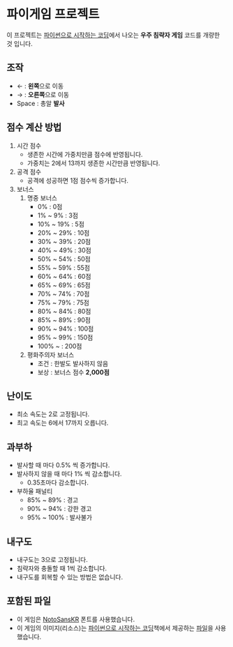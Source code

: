 # 파이게임 프로젝트

이 프로젝트는 [파이썬으로 시작하는 코딩](https://www.ypbooks.co.kr/book.yp?bookcd=100896332)에서 나오는 **우주 침략자 게임** 코드를 개량한 것 입니다.

## 조작

- ← : **왼쪽**으로 이동
- → : **오른쪽**으로 이동
- Space : 총알 **발사**

## 점수 계산 방법

1. 시간 점수
    - 생존한 시간에 가중치만큼 점수에 반영됩니다.
    - 가중치는 2에서 13까지 생존한 시간만큼 반영됩니다.
2. 공격 점수
    - 공격에 성공하면 1점 점수씩 증가합니다.
3. 보너스
    1. 명중 보너스
        - 0% : 0점
        - 1% ~ 9% : 3점
        - 10% ~ 19% : 5점
        - 20% ~ 29% : 10점
        - 30% ~ 39% : 20점
        - 40% ~ 49% : 30점
        - 50% ~ 54% : 50점
        - 55% ~ 59% : 55점
        - 60% ~ 64% : 60점
        - 65% ~ 69% : 65점
        - 70% ~ 74% : 70점
        - 75% ~ 79% : 75점
        - 80% ~ 84% : 80점
        - 85% ~ 89% : 90점
        - 90% ~ 94% : 100점
        - 95% ~ 99% : 150점
        - 100% ~   : 200점
    2. 평화주의자 보너스
       - 조건 : 한발도 발사하지 않음
       - 보상 : 보너스 점수 **2,000점**

## 난이도

- 최소 속도는 2로 고정됩니다.
- 최고 속도는 6에서 17까지 오릅니다.

## 과부하

- 발사할 때 마다 0.5% 씩 증가합니다.
- 발사하지 않을 때 마다 1% 씩 감소합니다.
  - 0.35초마다 감소합니다.
- 부하율 패널티
  - 85% ~  89% : 경고
  - 90% ~  94% : 강한 경고
  - 95% ~ 100% : 발사불가

## 내구도

- 내구도는 3으로 고정됩니다.
- 침략자와 충돌할 때 1씩 감소합니다.
- 내구도를 회복할 수 있는 방법은 없습니다.

## 포함된 파일

- 이 게임은 [NotoSansKR](https://fonts.google.com/noto/specimen/Noto+Sans+KR) 폰트를 사용했습니다.
- 이 게임의 이미지(리소스)는 [파이썬으로 시작하는 코딩](https://www.ypbooks.co.kr/book.yp?bookcd=100896332)책에서 제공하는 [파일](https://cafe.naver.com/codingtime2/6)을 사용했습니다.
